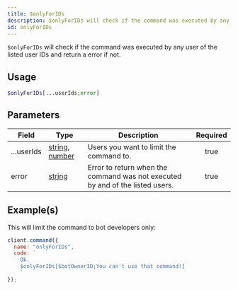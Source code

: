 ```yaml
---
title: $onlyForIDs
description: $onlyForIDs will check if the command was executed by any user of the listed user IDs and return a error if not.
id: onlyForIDs
---
```


`$onlyForIDs` will check if the command was executed by any user of the listed user IDs and return a error if not.

## Usage

```php
$onlyForIDs[...userIds;error]
```

## Parameters

| Field      | Type                                                                                                                                                                                                 | Description                                                                   | Required |
| ---------- | ---------------------------------------------------------------------------------------------------------------------------------------------------------------------------------------------------- | ----------------------------------------------------------------------------- | :------: |
| ...userIds | [string](https://developer.mozilla.org/en-US/docs/Web/JavaScript/Reference/Global_Objects/String), [number](https://developer.mozilla.org/en-us/docs/web/javascript/reference/global_objects/number) | Users you want to limit the command to.                                       |   true   |
| error      | [string](https://developer.mozilla.org/en-US/docs/Web/JavaScript/Reference/Global_Objects/String)                                                                                                    | Error to return when the command was not executed by and of the listed users. |   true   |

## Example(s)

This will limit the command to bot developers only:

```javascript
client.command({
  name: "onlyForIDs",
  code: `
    Ok.
    $onlyForIDs[$botOwnerID;You can't use that command!]
    `
});
```
